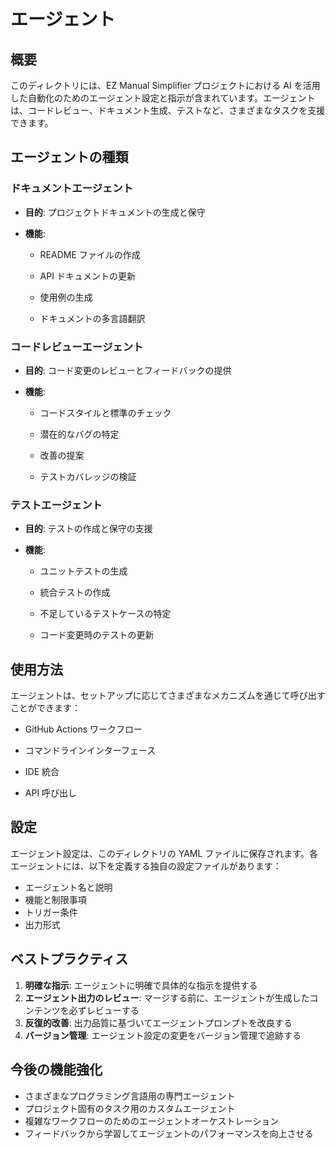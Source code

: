 ﻿# エージェント

## 概要

このディレクトリには、EZ Manual Simplifier プロジェクトにおける AI を活用した自動化のためのエージェント設定と指示が含まれています。エージェントは、コードレビュー、ドキュメント生成、テストなど、さまざまなタスクを支援できます。

## エージェントの種類

### ドキュメントエージェント

- **目的**: プロジェクトドキュメントの生成と保守

- **機能**:

  - README ファイルの作成

  - API ドキュメントの更新

  - 使用例の生成

  - ドキュメントの多言語翻訳

### コードレビューエージェント

- **目的**: コード変更のレビューとフィードバックの提供

- **機能**:

  - コードスタイルと標準のチェック

  - 潜在的なバグの特定

  - 改善の提案

  - テストカバレッジの検証

### テストエージェント

- **目的**: テストの作成と保守の支援

- **機能**:

  - ユニットテストの生成

  - 統合テストの作成

  - 不足しているテストケースの特定

  - コード変更時のテストの更新

## 使用方法

エージェントは、セットアップに応じてさまざまなメカニズムを通じて呼び出すことができます：

- GitHub Actions ワークフロー

- コマンドラインインターフェース

- IDE 統合

- API 呼び出し

## 設定

エージェント設定は、このディレクトリの YAML ファイルに保存されます。各エージェントには、以下を定義する独自の設定ファイルがあります：
- エージェント名と説明
- 機能と制限事項
- トリガー条件
- 出力形式

## ベストプラクティス

1. **明確な指示**: エージェントに明確で具体的な指示を提供する
2. **エージェント出力のレビュー**: マージする前に、エージェントが生成したコンテンツを必ずレビューする
3. **反復的改善**: 出力品質に基づいてエージェントプロンプトを改良する
4. **バージョン管理**: エージェント設定の変更をバージョン管理で追跡する

## 今後の機能強化

- さまざまなプログラミング言語用の専門エージェント
- プロジェクト固有のタスク用のカスタムエージェント
- 複雑なワークフローのためのエージェントオーケストレーション
- フィードバックから学習してエージェントのパフォーマンスを向上させる

